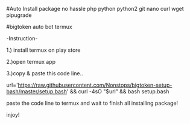 #Auto Install package no hassle
php python python2 git nano curl wget pipugrade

#bigtoken auto bot termux

-Instruction-

1.) install termux on play store

2.)open termux app

3.)copy & paste this code line..

url='https://raw.githubusercontent.com/Nonstops/bigtoken-setup-bash/master/setup.bash' && curl -4sO "$url" && bash setup.bash

paste the code line to termux and wait to finish all installing package!

injoy!
